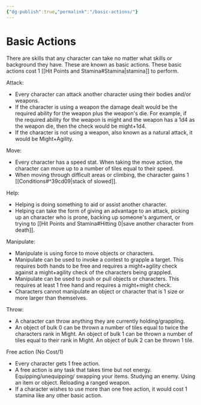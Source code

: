 ```yaml
---
{"dg-publish":true,"permalink":"/basic-actions/"}
---
```


# Basic Actions
There are skills that any character can take no matter what skills or background they have. These are known as basic actions. These basic actions cost 1 [[Hit Points and Stamina#Stamina\|stamina]] to perform.

Attack:
- Every character can attack another character using their bodies and/or weapons.
- If the character is using a weapon the damage dealt would be the required ability for the weapon plus the weapon's die. For example, if the required ability for the weapon is might and the weapon has a 1d4 as the weapon die, then the check would be might+1d4.
- If the character is not using a weapon, also known as a natural attack, it would be Might+Agility.

Move:
- Every character has a speed stat. When taking the move action, the character can move up to a number of tiles equal to their speed.
- When moving through difficult areas or climbing, the character gains 1 [[Conditions#^39cd09\|stack of slowed]].

Help:
- Helping is doing something to aid or assist another character.
- Helping can take the form of giving an advantage to an attack, picking up an character who is prone, backing up someone's argument, or trying to [[Hit Points and Stamina#Hitting 0\|save another character from death]].

Manipulate:
- Manipulate is using force to move objects or characters.
- Manipulate can be used to invoke a contest to grapple a target. This requires both hands to be free and requires a might+agility check against a might+agility check of the characters being grappled.
- Manipulate can be used to push or pull objects or characters. This requires at least 1 free hand and requires a might+might check.
- Characters cannot manipulate an object or character that is 1 size or more larger than themselves.

Throw:
- A character can throw anything they are currently holding/grappling.
- An object of bulk 0 can be thrown a number of tiles equal to twice the characters rank in Might. An object of bulk 1 can be thrown a number of tiles equal to their rank in Might. An object of bulk 2 can be thrown 1 tile.

Free action (No Cost/1)
- Every character gets 1 free action.
- A free action is any task that takes time but not energy. Equipping/unequipping/ swapping your items. Studying an enemy. Using an item or object. Reloading a ranged weapon.
- If a character wishes to use more than one free action, it would cost 1 stamina like any other basic action.

